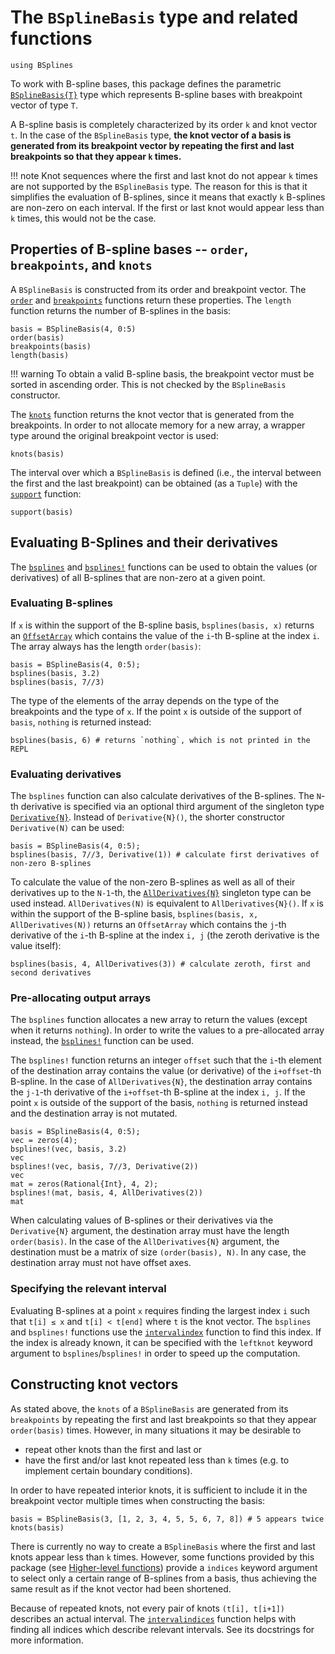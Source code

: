 # The `BSplineBasis` type and related functions

```@setup basis
using BSplines
```

To work with B-spline bases, this package defines the parametric [`BSplineBasis{T}`](@ref) type which represents B-spline bases with breakpoint vector of type `T`.

A B-spline basis is completely characterized by its order ``k`` and knot vector ``t``.
In the case of the `BSplineBasis` type, **the knot vector of a basis is generated from its breakpoint vector by repeating the first and last breakpoints so that they appear ``k`` times.**

!!! note
    Knot sequences where the first and last knot do not appear ``k`` times are not supported by the `BSplineBasis` type.
    The reason for this is that it simplifies the evaluation of B-splines, since it means that exactly ``k`` B-splines are non-zero on each interval.
    If the first or last knot would appear less than ``k`` times, this would not be the case.

## Properties of B-spline bases -- `order`, `breakpoints`, and `knots`

A `BSplineBasis` is constructed from its order and breakpoint vector.
The [`order`](@ref) and [`breakpoints`](@ref) functions return these properties.
The `length` function returns the number of B-splines in the basis:
```@repl basis
basis = BSplineBasis(4, 0:5)
order(basis)
breakpoints(basis)
length(basis)
```

!!! warning
    To obtain a valid B-spline basis, the breakpoint vector must be sorted in ascending order.
    This is not checked by the `BSplineBasis` constructor.

The [`knots`](@ref) function returns the knot vector that is generated from the breakpoints.
In order to not allocate memory for a new array, a wrapper type around the original breakpoint vector is used:
```@repl basis
knots(basis)
```

The interval over which a `BSplineBasis` is defined (i.e., the interval between the first and the last breakpoint) can be obtained (as a `Tuple`) with the [`support`](@ref) function:
```@repl basis
support(basis)
```


## Evaluating B-Splines and their derivatives

The [`bsplines`](@ref) and [`bsplines!`](@ref) functions can be used to obtain the values (or derivatives) of all B-splines that are non-zero at a given point.

### Evaluating B-splines 

If `x` is within the support of the B-spline basis, `bsplines(basis, x)` returns an
[`OffsetArray`](https://github.com/JuliaArrays/OffsetArrays.jl)
which contains the value of the `i`-th B-spline at the index `i`.
The array always has the length `order(basis)`:

```@repl basis
basis = BSplineBasis(4, 0:5);
bsplines(basis, 3.2)
bsplines(basis, 7//3)
```

The type of the elements of the array depends on the type of the breakpoints and the type of `x`.
If the point `x` is outside of the support of `basis`, `nothing` is returned instead:

```@repl basis
bsplines(basis, 6) # returns `nothing`, which is not printed in the REPL
```

### Evaluating derivatives

The `bsplines` function can also calculate derivatives of the B-splines.
The `N`-th derivative is specified via an optional third argument of the singleton type [`Derivative{N}`](@ref).
Instead of `Derivative{N}()`, the shorter constructor `Derivative(N)` can be used:

```@repl basis
basis = BSplineBasis(4, 0:5);
bsplines(basis, 7//3, Derivative(1)) # calculate first derivatives of non-zero B-splines
```

To calculate the value of the non-zero B-splines as well as all of their derivatives up to the `N-1`-th, the [`AllDerivatives{N}`](@ref) singleton type can be used instead.
`AllDerivatives(N)` is equivalent to `AllDerivatives{N}()`.
If `x` is within the support of the B-spline basis, `bsplines(basis, x, AllDerivatives(N))` returns an `OffsetArray` which contains the `j`-th derivative of the `i`-th B-spline at the index `i, j` (the zeroth derivative is the value itself):

```@repl basis
bsplines(basis, 4, AllDerivatives(3)) # calculate zeroth, first and second derivatives
```

### Pre-allocating output arrays

The `bsplines` function allocates a new array to return the values (except when it returns `nothing`).
In order to write the values to a pre-allocated array instead, the [`bsplines!`](@ref) function can be used.

The `bsplines!` function returns an integer `offset` such that the `i`-th element of the destination array contains the value (or derivative) of the `i+offset`-th B-spline.
In the case of `AllDerivatives{N}`, the destination array contains the `j-1`-th derivative of the `i+offset`-th B-spline at the index `i, j`.
If the point `x` is outside of the support of the basis, `nothing` is returned instead and the destination array is not mutated.

```@repl basis
basis = BSplineBasis(4, 0:5);
vec = zeros(4);
bsplines!(vec, basis, 3.2)
vec
bsplines!(vec, basis, 7//3, Derivative(2))
vec
mat = zeros(Rational{Int}, 4, 2);
bsplines!(mat, basis, 4, AllDerivatives(2))
mat
```

When calculating values of B-splines or their derivatives via the `Derivative{N}` argument, the destination array must have the length `order(basis)`.
In the case of the `AllDerivatives{N}` argument, the destination must be a matrix of size `(order(basis), N)`.
In any case, the destination array must not have offset axes.

### Specifying the relevant interval

Evaluating B-splines at a point `x` requires finding the largest index `i` such that `t[i] ≤ x` and `t[i] < t[end]` where `t` is the knot vector.
The `bsplines` and `bsplines!` functions use the [`intervalindex`](@ref) function to find this index.
If the index is already known, it can be specified with the `leftknot` keyword argument to `bsplines`/`bsplines!` in order to speed up the computation.

## Constructing knot vectors

As stated above, the `knots` of a `BSplineBasis` are generated from its `breakpoints` by repeating the first and last breakpoints so that they appear `order(basis)` times.
However, in many situations it may be desirable to
  * repeat other knots than the first and last or
  * have the first and/or last knot repeated less than ``k`` times (e.g. to implement certain boundary conditions).

In order to have repeated interior knots, it is sufficient to include it in the breakpoint vector multiple times when constructing the basis:

```@repl basis
basis = BSplineBasis(3, [1, 2, 3, 4, 5, 5, 6, 7, 8]) # 5 appears twice
knots(basis)
```

There is currently no way to create a `BSplineBasis` where the first and last knots appear less than ``k`` times.
However, some functions provided by this package (see [Higher-level functions](@ref)) provide a `indices` keyword argument to select only a certain range of B-splines from a basis, thus achieving the same result as if the knot vector had been shortened.

Because of repeated knots, not every pair of knots `(t[i], t[i+1])` describes an actual interval.
The [`intervalindices`](@ref) function helps with finding all indices which describe relevant intervals.
See its docstrings for more information.
